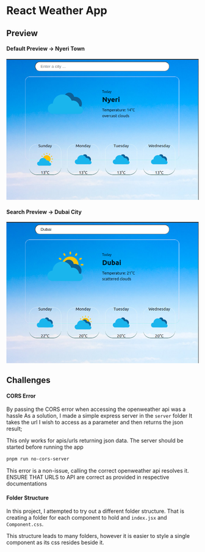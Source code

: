 # React Weather App

## Preview

#### Default Preview -> Nyeri Town
![Default Preview](https://github.com/MuriithiMark/react-weather-app/blob/main/default-preview.png)

#### Search Preview -> Dubai City
![Dubai Search Preview](https://github.com/MuriithiMark/react-weather-app/blob/main/dubai-preview.png)


## Challenges
#### CORS Error
By passing the CORS error when accessing the openweather api was a hassle
As a solution, I made a simple express server in the `server` folder
It takes the url I wish to access as a parameter and then returns the json result;

This only works for apis/urls returning json data.
The server should be started before running the app
```bash
pnpm run no-cors-server
```

This error is a non-issue, calling the correct openweather api resolves it.
ENSURE THAT URLS to API are correct as provided in respective documentations

#### Folder Structure
In this project, I attempted to try out a different folder structure. That is creating a folder for each component to hold and `index.jsx` and `Component.css`.

This structure leads to many folders, however it is easier to style a single component as its css resides beside it.